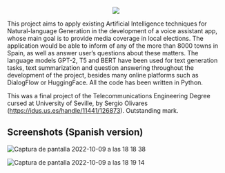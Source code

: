 <p align="center"><img src="https://user-images.githubusercontent.com/49884623/194767632-f37d26f2-4e24-42f1-bf64-6f40678a6ad1.png"></p>


This project aims to apply existing Artificial Intelligence techniques for Natural-language Generation in the development of a voice assistant app, whose main goal is to provide media coverage in local elections. The application would be able to inform of any of the more than 8000 towns in Spain, as well as answer user’s questions about these matters. The language models GPT-2, T5 and BERT have been used for text generation tasks, text summarization and question answering throughout the development of the project, besides many online platforms such as DialogFlow or HuggingFace. All the code has been written in Python.

This was a final project of the Telecommunications Engineering Degree cursed at University of Seville, by Sergio Olivares (https://idus.us.es/handle/11441/126873). Outstanding mark.

## Screenshots (Spanish version)


![Captura de pantalla 2022-10-09 a las 18 18 38](https://user-images.githubusercontent.com/49884623/194767845-fb2d764c-c578-41c9-bb29-966db8cfba85.png)

![Captura de pantalla 2022-10-09 a las 18 19 14](https://user-images.githubusercontent.com/49884623/194767875-7f548824-56d6-4abc-a269-29ada2b58d71.png)

